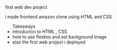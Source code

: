 <h12>first web dev project </h12>
<p> i made frontend amazon clone using HTML and CSS </p>
<UL>Takeaways 
<li>introducton to HTML , CSS</li>
<li>how to use flexbox and set background image </li>
<li>also the first web project i deployed</li>
</UL>
